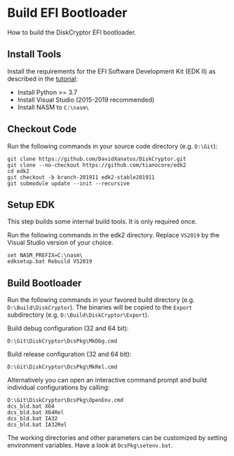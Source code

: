 # Build EFI Bootloader

How to build the DiskCryptor EFI bootloader.

## Install Tools

Install the requirements for the EFI Software Development Kit (EDK II) as described in the [tutorial][1]:

- Install Python >= 3.7
- Install Visual Studio (2015-2019 recommended)
- Install NASM to `C:\nasm\`

## Checkout Code

Run the following commands in your source code directory (e.g. `D:\Git`):

    git clone https://github.com/DavidXanatos/DiskCryptor.git
    git clone --no-checkout https://github.com/tianocore/edk2
    cd edk2
    git checkout -b branch-201911 edk2-stable201911
    git submodule update --init --recursive

## Setup EDK

This step builds some internal build tools. It is only required once.

Run the following commands in the edk2 directory. Replace `VS2019` by the Visual Studio version of your choice.

    set NASM_PREFIX=C:\nasm\
    edksetup.bat Rebuild VS2019

## Build Bootloader

Run the following commands in your favored build directory (e.g. `D:\Build\DiskCryptor`). The binaries will be copied to the `Export` subdirectory (e.g. `D:\Build\DiskCryptor\Export`).

Build debug configuration (32 and 64 bit):

    D:\Git\DiskCryptor\DcsPkg\MkDbg.cmd

Build release configuration (32 and 64 bit):

    D:\Git\DiskCryptor\DcsPkg\MkRel.cmd

Alternatively you can open an interactive command prompt and build individual configurations by calling:

    D:\Git\DiskCryptor\DcsPkg\OpenEnv.cmd
    dcs_bld.bat X64
    dcs_bld.bat X64Rel
    dcs_bld.bat IA32
    dcs_bld.bat IA32Rel

The working directories and other parameters can be customized by setting environment variables. Have a look at `DcsPkg\setenv.bat`.


[1]: https://github.com/tianocore/tianocore.github.io/wiki/Getting-Started-with-EDK-II
